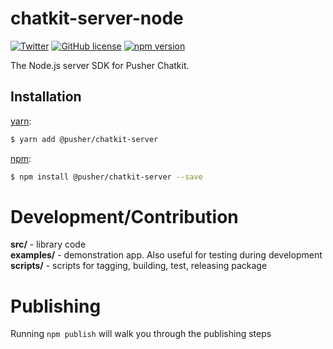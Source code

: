 # chatkit-server-node

[![Twitter](https://img.shields.io/badge/twitter-@Pusher-blue.svg?style=flat)](http://twitter.com/Pusher)
[![GitHub license](https://img.shields.io/badge/license-MIT-lightgrey.svg)](https://github.com/pusher/chatkit-server-node/blob/master/LICENSE.md)
[![npm version](https://badge.fury.io/js/%40pusher%2Fchatkit-server.svg)](https://badge.fury.io/js/%40pusher%2Fchatkit-server)

The Node.js server SDK for Pusher Chatkit.

## Installation

[yarn](https://yarnpkg.com/):

```sh
$ yarn add @pusher/chatkit-server
```

[npm](https://www.npmjs.com/):

```sh
$ npm install @pusher/chatkit-server --save
```

# Development/Contribution

<strong>src/</strong> - library code</br>
<strong>examples/</strong> - demonstration app. Also useful for testing during development</br>
<strong>scripts/</strong> - scripts for tagging, building, test, releasing package

# Publishing

Running `npm publish` will walk you through the publishing steps
